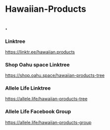 # Hawaiian-Products
.
-


### Linktree
https://linktr.ee/hawaiian.products

### Shop Oahu space Linktree
https://shop.oahu.space/hawaiian-products-tree

### Allele Life Linktree
https://allele.life/hawaiian-products-tree

### Allele Life Facebook Group
https://allele.life/hawaiian-products-group

